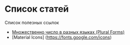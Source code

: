 # Список статей
Список полезных ссылок

* [Множественно число в разных языках (Plural Forms)](http://docs.translatehouse.org/projects/localization-guide/en/latest/l10n/pluralforms.html?id=l10n/pluralforms)
* [Material Icons] (https://fonts.google.com/icons)
